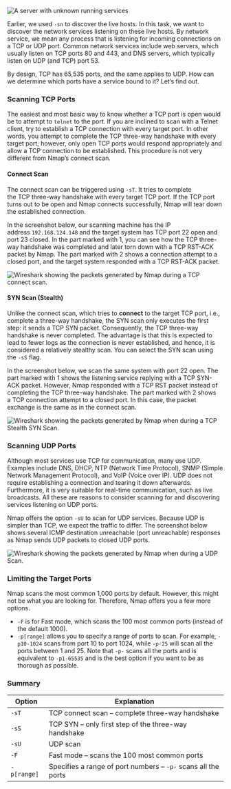 ![A server with unknown running services](https://tryhackme-images.s3.amazonaws.com/user-uploads/5f04259cf9bf5b57aed2c476/room-content/5f04259cf9bf5b57aed2c476-1723640538671.png)  

Earlier, we used `-sn` to discover the live hosts. In this task, we want to discover the network services listening on these live hosts. By network service, we mean any process that is listening for incoming connections on a TCP or UDP port. Common network services include web servers, which usually listen on TCP ports 80 and 443, and DNS servers, which typically listen on UDP (and TCP) port 53.

By design, TCP has 65,535 ports, and the same applies to UDP. How can we determine which ports have a service bound to it? Let’s find out.

### Scanning TCP Ports

The easiest and most basic way to know whether a TCP port is open would be to attempt to `telnet` to the port. If you are inclined to scan with a Telnet client, try to establish a TCP connection with every target port. In other words, you attempt to complete the TCP three-way handshake with every target port; however, only open TCP ports would respond appropriately and allow a TCP connection to be established. This procedure is not very different from Nmap’s connect scan.

#### Connect Scan

The connect scan can be triggered using `-sT`. It tries to complete the TCP three-way handshake with every target TCP port. If the TCP port turns out to be open and Nmap connects successfully, Nmap will tear down the established connection.

In the screenshot below, our scanning machine has the IP address `192.168.124.148` and the target system has TCP port 22 open and port 23 closed. In the part marked with 1, you can see how the TCP three-way handshake was completed and later torn down with a TCP RST-ACK packet by Nmap. The part marked with 2 shows a connection attempt to a closed port, and the target system responded with a TCP RST-ACK packet.

![Wireshark showing the packets generated by Nmap during a TCP connect scan.](https://tryhackme-images.s3.amazonaws.com/user-uploads/5f04259cf9bf5b57aed2c476/room-content/5f04259cf9bf5b57aed2c476-1726206143298.png)  

#### SYN Scan (Stealth)  

Unlike the connect scan, which tries to **connect** to the target TCP port, i.e., complete a three-way handshake, the SYN scan only executes the first step: it sends a TCP SYN packet. Consequently, the TCP three-way handshake is never completed. The advantage is that this is expected to lead to fewer logs as the connection is never established, and hence, it is considered a relatively stealthy scan. You can select the SYN scan using the `-sS` flag.

In the screenshot below, we scan the same system with port 22 open. The part marked with 1 shows the listening service replying with a TCP SYN-ACK packet. However, Nmap responded with a TCP RST packet instead of completing the TCP three-way handshake. The part marked with 2 shows a TCP connection attempt to a closed port. In this case, the packet exchange is the same as in the connect scan.

![Wireshark showing the packets generated by Nmap when during a TCP Stealth SYN Scan.](https://tryhackme-images.s3.amazonaws.com/user-uploads/5f04259cf9bf5b57aed2c476/room-content/5f04259cf9bf5b57aed2c476-1726206544185.png)  

### Scanning UDP Ports

Although most services use TCP for communication, many use UDP. Examples include DNS, DHCP, NTP (Network Time Protocol), SNMP (Simple Network Management Protocol), and VoIP (Voice over IP). UDP does not require establishing a connection and tearing it down afterwards. Furthermore, it is very suitable for real-time communication, such as live broadcasts. All these are reasons to consider scanning for and discovering services listening on UDP ports.

Nmap offers the option `-sU` to scan for UDP services. Because UDP is simpler than TCP, we expect the traffic to differ. The screenshot below shows several ICMP destination unreachable (port unreachable) responses as Nmap sends UDP packets to closed UDP ports.

![Wireshark showing the packets generated by Nmap when during a UDP Scan.](https://tryhackme-images.s3.amazonaws.com/user-uploads/5f04259cf9bf5b57aed2c476/room-content/5f04259cf9bf5b57aed2c476-1723639719877.png)  

### Limiting the Target Ports

Nmap scans the most common 1,000 ports by default. However, this might not be what you are looking for. Therefore, Nmap offers you a few more options.

- `-F` is for Fast mode, which scans the 100 most common ports (instead of the default 1000).
- `-p[range]` allows you to specify a range of ports to scan. For example, `-p10-1024` scans from port 10 to port 1024, while `-p-25` will scan all the ports between 1 and 25. Note that `-p-` scans all the ports and is equivalent to `-p1-65535` and is the best option if you want to be as thorough as possible.

### Summary

| Option      | Explanation                                                   |
| ----------- | ------------------------------------------------------------- |
| `-sT`       | TCP connect scan – complete three-way handshake               |
| `-sS`       | TCP SYN – only first step of the three-way handshake          |
| `-sU`       | UDP scan                                                      |
| `-F`        | Fast mode – scans the 100 most common ports                   |
| `-p[range]` | Specifies a range of port numbers – `-p-` scans all the ports |